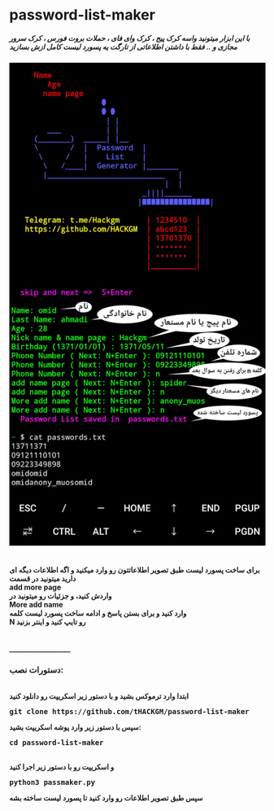 # password-list-maker
<h5>
با این ابزار میتونید واسه کرک پیج ، کرک وای فای ، حملات بروت فورس ، کرک سرور مجازی و .. فقط با داشتن اطلاعاتی از تارگت یه پسورد لیست کامل ازش بسازید
</h5>
<img src="About.png">
<br>
</br><h4>
برای ساخت پسورد لیست طبق تصویر اطلاعاتتون رو وارد میکنید و اگه اطلاعات دیگه ای دارید میتونید در قسمت 
<br>
add more page 
</br>
واردش کنید، و جزئیات رو میتونید در<br>
More add name
</br>وارد کنید
و برای بستن پاسخ و ادامه ساخت پسورد لیست کلمه <br>N</b> رو تایپ کنید و اینتر بزنید
</h4>
</br>
<b>
__________________

<h3>دستورات نصب:</h3>
<br>
 ابتدا وارد ترموکس بشید و با دستور زیر اسکریپت رو دانلود کنید
<br><pre>git clone https://github.com/tHACKGM/password-list-maker</pre>
سپس با دستور زیر وارد پوشه اسکریپت بشید:
<br><pre>
cd password-list-maker
</pre>
<br>
و اسکریپت رو با دستور زیر اجرا کنید
<pre>
python3 passmaker.py
</pre>

<div>
سپس طبق تصویر اطلاعات رو وارد کنید تا پسورد لیست ساخته بشه
    <b>
